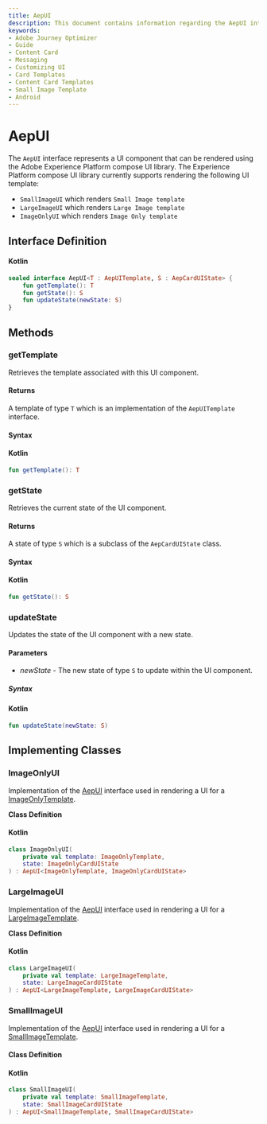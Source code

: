```yaml
---
title: AepUI
description: This document contains information regarding the AepUI interface and its implementations.
keywords:
- Adobe Journey Optimizer
- Guide
- Content Card
- Messaging
- Customizing UI
- Card Templates
- Content Card Templates
- Small Image Template
- Android
---
```


# AepUI

The `AepUI` interface represents a UI component that can be rendered using the Adobe Experience Platform compose UI library. The Experience Platform compose UI library currently supports rendering the following UI template:

* `SmallImageUI` which renders `Small Image template`
* `LargeImageUI` which renders `Large Image template`
* `ImageOnlyUI` which renders `Image Only template`

## Interface Definition

<CodeBlock slots="heading, code" repeat="1" languages="Kotlin" />

#### Kotlin

```kotlin
sealed interface AepUI<T : AepUITemplate, S : AepCardUIState> {
    fun getTemplate(): T
    fun getState(): S
    fun updateState(newState: S)
}
```

## Methods

### getTemplate

Retrieves the template associated with this UI component.

#### Returns

A template of type `T` which is an implementation of the  `AepUITemplate` interface.

#### Syntax

<CodeBlock slots="heading, code" repeat="1" languages="Kotlin" />

#### Kotlin

``` kotlin
fun getTemplate(): T
```

### getState

Retrieves the current state of the UI component.

#### Returns

A state of type `S` which is a subclass of the  `AepCardUIState` class.

#### Syntax

<CodeBlock slots="heading, code" repeat="1" languages="Kotlin" />

#### Kotlin

``` kotlin
fun getState(): S
```

### updateState

Updates the state of the UI component with a new state.

#### Parameters

* _newState_ - The new state of type `S` to update within the UI component.

##### Syntax

<CodeBlock slots="heading, code" repeat="1" languages="Kotlin" />

#### Kotlin

``` kotlin
fun updateState(newState: S)
```

## Implementing Classes

### ImageOnlyUI

Implementation of the [AepUI](#AepUI) interface used in rendering a UI for a [ImageOnlyTemplate](./ui-models/imageonlytemplate.md).

**Class Definition**

<CodeBlock slots="heading, code" repeat="1" languages="Kotlin" />

#### Kotlin

```kotlin
class ImageOnlyUI(
    private val template: ImageOnlyTemplate,
    state: ImageOnlyCardUIState
) : AepUI<ImageOnlyTemplate, ImageOnlyCardUIState>
```

### LargeImageUI

Implementation of the [AepUI](#AepUI) interface used in rendering a UI for a [LargeImageTemplate](./ui-models/largeimagetemplate.md).

**Class Definition**

<CodeBlock slots="heading, code" repeat="1" languages="Kotlin" />

#### Kotlin

```kotlin
class LargeImageUI(
    private val template: LargeImageTemplate,
    state: LargeImageCardUIState
) : AepUI<LargeImageTemplate, LargeImageCardUIState>
```

### SmallImageUI

Implementation of the [AepUI](#AepUI) interface used in rendering a UI for a [SmallImageTemplate](./ui-models/smallimagetemplate.md).

#### Class Definition

<CodeBlock slots="heading, code" repeat="1" languages="Kotlin" />

#### Kotlin

```kotlin
class SmallImageUI(
    private val template: SmallImageTemplate,
    state: SmallImageCardUIState
) : AepUI<SmallImageTemplate, SmallImageCardUIState>
```